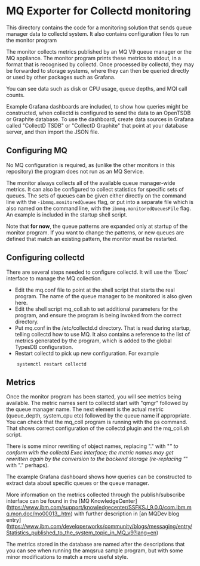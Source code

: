 # MQ Exporter for Collectd monitoring

This directory contains the code for a monitoring solution
that sends queue manager data to collectd system.
It also contains configuration files to run the monitor program

The monitor collects metrics published by an MQ V9 queue manager
or the MQ appliance. The monitor program prints
these metrics to stdout, in a format that is recognised by
collectd. Once processed by collectd, they may be forwarded to
storage systems, where
they can then be queried directly or used by other packages
such as Grafana.

You can see data such as disk or CPU usage, queue depths, and MQI call
counts.

Example Grafana dashboards are included, to show how queries might
be constructed, when collectd is configured to send the data to
an OpenTSDB or Graphite database. To use the dashboard,
create data sources in Grafana called "CollectD TSDB" or "CollectD Graphite"
that point at your database server, and then import the JSON file.

## Configuring MQ

No MQ configuration is required, as (unlike the other monitors in this
repository) the program does not run as an MQ Service.

The monitor always collects all of the available queue manager-wide metrics.
It can also be configured to collect statistics for specific sets of queues.
The sets of queues can be given either directly on the command line with the
`-ibmmq.monitoredQueues` flag, or put into a separate file which is also
named on the command line, with the `ibmmq.monitoredQueuesFile` flag. An
example is included in the startup shell script.

Note that **for now**, the queue patterns are expanded only at startup
of the monitor program. If you want to change the patterns, or new
queues are defined that match an existing pattern, the monitor must be
restarted.

## Configuring collectd
There are several steps needed to configure collectd. It will use the
'Exec' interface to manage the MQ collection.
* Edit the mq.conf file to point at the shell script that starts the real
program. The name of the queue manager to be monitored is also given here.
* Edit the shell script mq_coll.sh to set additional parameters for the
program, and ensure the program is being invoked from the correct directory.
* Put mq.conf in the /etc/collectd.d directory. That is read during
startup, telling collectd how to use MQ. It also contains a reference
to the list of metrics generated by the program, which is added to the
global TypesDB configuration.
* Restart collectd to pick up new configuration. For example

```
    systemctl restart collectd
```

## Metrics
Once the monitor program has been started,
you will see metrics being available. The metric names sent to collectd
start with "qmgr" followed by the queue manager name. The next element
is the actual metric (queue_depth, system_cpu etc) followed by the
queue name if appropriate. You can check that the mq_coll program is running
with the ps command. That shows correct configuration of the collectd plugin
and the mq_coll.sh script.

There is some minor rewriting of object names, replacing "." with "_" to
conform with the collectd Exec interface; the metric names may get rewritten
again by the conversion to the backend storage (re-replacing "_" with "."
perhaps).

The example Grafana dashboard shows how queries can be constructed to extract data
about specific queues or the queue manager.

More information on the metrics collected through the publish/subscribe
interface can be found in the [MQ KnowledgeCenter]
(https://www.ibm.com/support/knowledgecenter/SSFKSJ_9.0.0/com.ibm.mq.mon.doc/mo00013_.htm)
with further description in [an MQDev blog entry]
(https://www.ibm.com/developerworks/community/blogs/messaging/entry/Statistics_published_to_the_system_topic_in_MQ_v9?lang=en)

The metrics stored in the database are named after the
descriptions that you can see when running the amqsrua sample program, but with some
minor modifications to match a more useful style.
